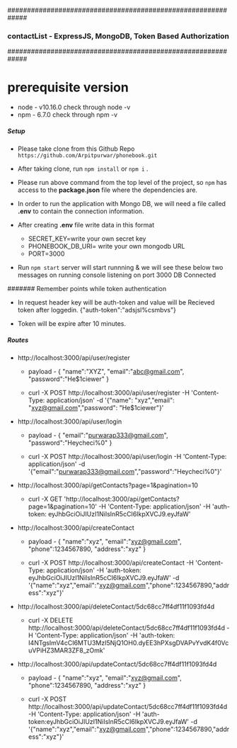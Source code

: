 #############################################################
###   contactList - ExpressJS, MongoDB, Token Based Authorization  ###
#############################################################

# prerequisite version
- node - v10.16.0  check through node -v 
- npm - 6.7.0  check through npm -v

##### Setup
- Please take clone from this Github Repo `https://github.com/Arpitpurwar/phonebook.git`
- After taking clone, run `npm install` or `npm i` .
- Please run above command from the top level of the project, so ``npm`` has access to
    the **package.json** file where the dependencies are. 
- In order to run the application with Mongo DB, we will need a file called **.env**
    to contain the connection information.
- After creating **.env** file write data in this format
    - SECRET_KEY=write your own secret key
    - PHONEBOOK_DB_URI= write your own mongodb URL
    - PORT=3000

- Run `npm start` server will start runnning & we will see these below two messages on running console
listening on port 3000
DB Connected


####### Remember points while token authentication
- In request header key will be auth-token and value will be Recieved token after loggedin.
{"auth-token":"adsjsl%csmbvs"}

- Token will be expire after 10 minutes.


##### Routes
 - http://localhost:3000/api/user/register
     - payload - {
	    "name":"XYZ",
	    "email":"abc@gmail.com",
	    "password":"He$1ciewer"
        } 

    - curl -X POST http://localhost:3000/api/user/register -H 'Content-Type: application/json' -d '{"name": "xyz","email": "xyz@gmail.com","password": "He$1ciewer"}'
 
 - http://localhost:3000/api/user/login
     - payload - {
	    "email":"purwarap333@gmail.com",
	    "password":"Heycheci%0"
        }
    
     - curl -X POST http://localhost:3000/api/user/login -H 'Content-Type: application/json' -d '{"email":"purwarap333@gmail.com","password":"Heycheci%0"}'

 - http://localhost:3000/api/getContacts?page=1&pagination=10
 
    - curl -X GET 'http://localhost:3000/api/getContacts?page=1&pagination=10' -H 'Content-Type: application/json' -H 'auth-token:   eyJhbGciOiJIUzI1NiIsInR5cCI6IkpXVCJ9.eyJfaW' 

 - http://localhost:3000/api/createContact
     - payload - {
	    "name":"xyz",
	    "email":"xyz@gmail.com",
        "phone":1234567890,
	    "address":"xyz"
        } 

    - curl -X POST http://localhost:3000/api/createContact -H 'Content-Type: application/json' -H 'auth-token:              eyJhbGciOiJIUzI1NiIsInR5cCI6IkpXVCJ9.eyJfaW' -d '{"name":"xyz","email":"xyz@gmail.com","phone":1234567890,"address":"xyz"}'

 - http://localhost:3000/api/deleteContact/5dc68cc7ff4df11f1093fd4d
    - curl -X DELETE http://localhost:3000/api/deleteContact/5dc68cc7ff4df11f1093fd4d -H 'Content-Type: application/json' -H 'auth-token: I4NTgsImV4cCI6MTU3MzI5NjQ1OH0.dyEE3hPXsgDVAPvYvdK4f0VcuVPiHZ3MAR3ZF8_zOmk' 

 - http://localhost:3000/api/updateContact/5dc68cc7ff4df11f1093fd4d
     - payload - {
	    "name":"xyz",
	    "email":"xyz@gmail.com",
        "phone":1234567890,
	    "address":"xyz"
        } 

    - curl -X POST http://localhost:3000/api/updateContact/5dc68cc7ff4df11f1093fd4d -H 'Content-Type: application/json' -H 'auth-token:eyJhbGciOiJIUzI1NiIsInR5cCI6IkpXVCJ9.eyJfaW' -d '{"name":"xyz","email":"xyz@gmail.com","phone":1234567890,"address":"xyz"}'
